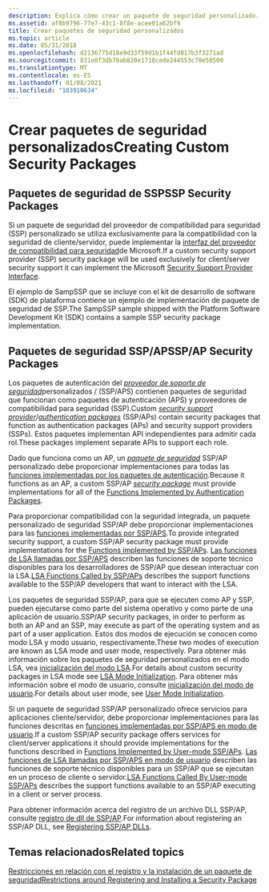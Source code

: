 ```yaml
---
description: Explica cómo crear un paquete de seguridad personalizado.
ms.assetid: af8b9796-77e7-43c1-8f8e-acee01a62bf9
title: Crear paquetes de seguridad personalizados
ms.topic: article
ms.date: 05/31/2018
ms.openlocfilehash: d2136775d18e9d33f59d1b1f44fd817b3f3271ad
ms.sourcegitcommit: 831e8f3db78ab820e1710cede244553c70e50500
ms.translationtype: MT
ms.contentlocale: es-ES
ms.lasthandoff: 01/08/2021
ms.locfileid: "103910634"
---
```

# <a name="creating-custom-security-packages"></a><span data-ttu-id="46eec-103">Crear paquetes de seguridad personalizados</span><span class="sxs-lookup"><span data-stu-id="46eec-103">Creating Custom Security Packages</span></span>

## <a name="ssp-security-packages"></a><span data-ttu-id="46eec-104">Paquetes de seguridad de SSP</span><span class="sxs-lookup"><span data-stu-id="46eec-104">SSP Security Packages</span></span>

<span data-ttu-id="46eec-105">Si un paquete de seguridad del proveedor de compatibilidad para seguridad (SSP) personalizado se utiliza exclusivamente para la compatibilidad con la seguridad de cliente/servidor, puede implementar la [interfaz del proveedor de compatibilidad para seguridad](sspi.md)de Microsoft.</span><span class="sxs-lookup"><span data-stu-id="46eec-105">If a custom security support provider (SSP) security package will be used exclusively for client/server security support it can implement the Microsoft [Security Support Provider Interface](sspi.md).</span></span>

<span data-ttu-id="46eec-106">El ejemplo de SampSSP que se incluye con el kit de desarrollo de software (SDK) de plataforma contiene un ejemplo de implementación de paquete de seguridad de SSP.</span><span class="sxs-lookup"><span data-stu-id="46eec-106">The SampSSP sample shipped with the Platform Software Development Kit (SDK) contains a sample SSP security package implementation.</span></span>

## <a name="sspap-security-packages"></a><span data-ttu-id="46eec-107">Paquetes de seguridad SSP/AP</span><span class="sxs-lookup"><span data-stu-id="46eec-107">SSP/AP Security Packages</span></span>

<span data-ttu-id="46eec-108">Los paquetes de autenticación del [*proveedor de soporte de seguridad*](/windows/desktop/SecGloss/s-gly)personalizados / [](/windows/desktop/SecGloss/a-gly) (SSP/APS) contienen paquetes de seguridad que funcionan como paquetes de autenticación (APS) y proveedores de compatibilidad para seguridad (SSP).</span><span class="sxs-lookup"><span data-stu-id="46eec-108">Custom [*security support provider*](/windows/desktop/SecGloss/s-gly)/[*authentication packages*](/windows/desktop/SecGloss/a-gly) (SSP/APs) contain security packages that function as authentication packages (APs) and security support providers (SSPs).</span></span> <span data-ttu-id="46eec-109">Estos paquetes implementan API independientes para admitir cada rol.</span><span class="sxs-lookup"><span data-stu-id="46eec-109">These packages implement separate APIs to support each role.</span></span>

<span data-ttu-id="46eec-110">Dado que funciona como un AP, un [*paquete de seguridad*](/windows/desktop/SecGloss/s-gly) SSP/AP personalizado debe proporcionar implementaciones para todas las [funciones implementadas por los paquetes de autenticación](authentication-functions.md).</span><span class="sxs-lookup"><span data-stu-id="46eec-110">Because it functions as an AP, a custom SSP/AP [*security package*](/windows/desktop/SecGloss/s-gly) must provide implementations for all of the [Functions Implemented by Authentication Packages](authentication-functions.md).</span></span>

<span data-ttu-id="46eec-111">Para proporcionar compatibilidad con la seguridad integrada, un paquete personalizado de seguridad SSP/AP debe proporcionar implementaciones para las [funciones implementadas por SSP/APS](authentication-functions.md).</span><span class="sxs-lookup"><span data-stu-id="46eec-111">To provide integrated security support, a custom SSP/AP security package must provide implementations for the [Functions implemented by SSP/APs](authentication-functions.md).</span></span> <span data-ttu-id="46eec-112">[Las funciones de LSA llamadas por SSP/APS](authentication-functions.md) describen las funciones de soporte técnico disponibles para los desarrolladores de SSP/AP que desean interactuar con la LSA.</span><span class="sxs-lookup"><span data-stu-id="46eec-112">[LSA Functions Called by SSP/APs](authentication-functions.md) describes the support functions available to the SSP/AP developers that want to interact with the LSA.</span></span>

<span data-ttu-id="46eec-113">Los paquetes de seguridad SSP/AP, para que se ejecuten como AP y SSP, pueden ejecutarse como parte del sistema operativo y como parte de una aplicación de usuario.</span><span class="sxs-lookup"><span data-stu-id="46eec-113">SSP/AP security packages, in order to perform as both an AP and an SSP, may execute as part of the operating system and as part of a user application.</span></span> <span data-ttu-id="46eec-114">Estos dos modos de ejecución se conocen como modo LSA y modo usuario, respectivamente.</span><span class="sxs-lookup"><span data-stu-id="46eec-114">These two modes of execution are known as LSA mode and user mode, respectively.</span></span> <span data-ttu-id="46eec-115">Para obtener más información sobre los paquetes de seguridad personalizados en el modo LSA, vea [inicialización del modo LSA](lsa-mode-initialization.md).</span><span class="sxs-lookup"><span data-stu-id="46eec-115">For details about custom security packages in LSA mode see [LSA Mode Initialization](lsa-mode-initialization.md).</span></span> <span data-ttu-id="46eec-116">Para obtener más información sobre el modo de usuario, consulte [inicialización del modo de usuario](user-mode-initialization.md).</span><span class="sxs-lookup"><span data-stu-id="46eec-116">For details about user mode, see [User Mode Initialization](user-mode-initialization.md).</span></span>

<span data-ttu-id="46eec-117">Si un paquete de seguridad SSP/AP personalizado ofrece servicios para aplicaciones cliente/servidor, debe proporcionar implementaciones para las funciones descritas en [funciones implementadas por SSP/APS en modo de usuario](authentication-functions.md).</span><span class="sxs-lookup"><span data-stu-id="46eec-117">If a custom SSP/AP security package offers services for client/server applications it should provide implementations for the functions described in [Functions Implemented by User-mode SSP/APs](authentication-functions.md).</span></span> <span data-ttu-id="46eec-118">[Las funciones de LSA llamadas por SSP/APS en modo de usuario](authentication-functions.md) describen las funciones de soporte técnico disponibles para un SSP/AP que se ejecutan en un proceso de cliente o servidor.</span><span class="sxs-lookup"><span data-stu-id="46eec-118">[LSA Functions Called By User-mode SSP/APs](authentication-functions.md) describes the support functions available to an SSP/AP executing in a client or server process.</span></span>

<span data-ttu-id="46eec-119">Para obtener información acerca del registro de un archivo DLL SSP/AP, consulte [registro de dll de SSP/AP](registering-ssp-ap-dlls.md).</span><span class="sxs-lookup"><span data-stu-id="46eec-119">For information about registering an SSP/AP DLL, see [Registering SSP/AP DLLs](registering-ssp-ap-dlls.md).</span></span>

## <a name="related-topics"></a><span data-ttu-id="46eec-120">Temas relacionados</span><span class="sxs-lookup"><span data-stu-id="46eec-120">Related topics</span></span>

<dl> <dt>

[<span data-ttu-id="46eec-121">Restricciones en relación con el registro y la instalación de un paquete de seguridad</span><span class="sxs-lookup"><span data-stu-id="46eec-121">Restrictions around Registering and Installing a Security Package</span></span>](restrictions-around-registering-and-installing-a-security-package.md)
</dt> </dl>

 

 
